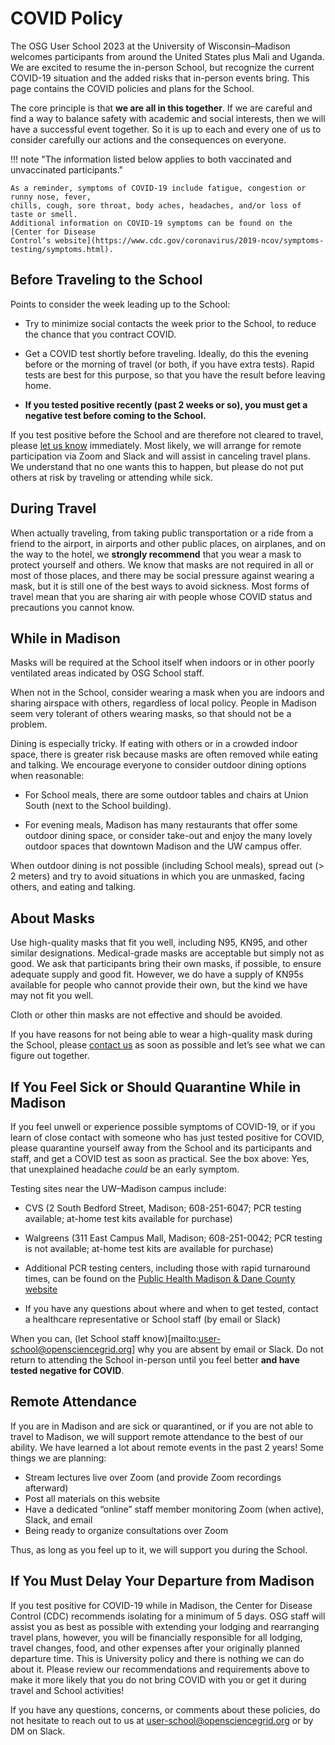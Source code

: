 # COVID Policy

The OSG User School 2023 at the University of Wisconsin–Madison welcomes participants
from around the United States plus Mali and Uganda. We are excited to resume the 
in-person School, but recognize the current COVID-19 situation and the added risks
that in-person events bring. This page contains the COVID policies and plans for 
the School.

The core principle is that **we are all in this together**.
If we are careful and find a way to balance safety with academic and social interests,
then we will have a successful event together.
So it is up to each and every one of us to consider carefully our actions and the consequences on everyone.

!!! note "The information listed below applies to both vaccinated and unvaccinated participants."

    As a reminder, symptoms of COVID-19 include fatigue, congestion or runny nose, fever,
    chills, cough, sore throat, body aches, headaches, and/or loss of taste or smell. 
    Additional information on COVID-19 symptoms can be found on the [Center for Disease
    Control’s website](https://www.cdc.gov/coronavirus/2019-ncov/symptoms-testing/symptoms.html).

## Before Traveling to the School

Points to consider the week leading up to the School:

- Try to minimize social contacts the week prior to the School, to reduce the chance that you contract COVID.

- Get a COVID test shortly before traveling. Ideally, do this the evening before or the morning of travel (or both, if you have extra tests). Rapid tests are best for this purpose, so that you have t​​he result before leaving home.

- **If you tested positive recently (past 2 weeks or so), you must get a negative test before coming to the School.**

If you test positive before the School and are therefore not cleared to travel, 
please [let us know](mailto:user-school@opensciencegrid.org) immediately. 
Most likely, we will arrange for remote participation via Zoom and Slack 
and will assist in canceling travel plans. We understand that no one wants 
this to happen, but please do not put others at risk by traveling or 
attending while sick.

## During Travel

When actually traveling, from taking public transportation or a ride from a friend
to the airport, in airports and other public places, on airplanes, and on the 
way to the hotel, we **strongly recommend** that you wear a mask to protect 
yourself and others. We know that masks are not required in all or most of those
places, and there may be social pressure against wearing a mask, but it is still
one of the best ways to avoid sickness. Most forms of travel mean that you are 
sharing air with people whose COVID status and precautions you cannot know.

## While in Madison

Masks will be required at the School itself when indoors or in other poorly 
ventilated areas indicated by OSG School staff.

When not in the School, consider wearing a mask when you are indoors and sharing
airspace with others, regardless of local policy. People in Madison seem very
tolerant of others wearing masks, so that should not be a problem.

Dining is especially tricky. If eating with others or in a crowded indoor space,
there is greater risk because masks are often removed while eating and talking.
We encourage everyone to consider outdoor dining options when reasonable:

- For School meals, there are some outdoor tables and chairs at Union South (next to the School building).

- For evening meals, Madison has many restaurants that offer some outdoor dining space, or consider take-out and enjoy the many lovely outdoor spaces that downtown Madison and the UW campus offer.

When outdoor dining is not possible (including School meals), spread out
(> 2 meters) and try to avoid situations in which you are unmasked, facing others,
and eating and talking.

## About Masks

Use high-quality masks that fit you well, including N95, KN95, and other 
similar designations. Medical-grade masks are acceptable but simply not 
as good. We ask that participants bring their own masks, if possible, 
to ensure adequate supply and good fit. However, we do have a supply of 
KN95s available for people who cannot provide their own, but the kind 
we have may not fit you well.

Cloth or other thin masks are not effective and should be avoided.

If you have reasons for not being able to wear a high-quality mask during the 
School, please [contact us](mailto:user-school@opensciencegrid.org) as soon as 
possible and let’s see what we can figure out together.

## If You Feel Sick or Should Quarantine While in Madison

If you feel unwell or experience possible symptoms of COVID-19, or if you learn
of close contact with someone who has just tested positive for COVID, please
quarantine yourself away from the School and its participants and staff, and
get a COVID test as soon as practical. See the box above: Yes, that unexplained
headache _could_ be an early symptom.

Testing sites near the UW–Madison campus include:

- CVS (2 South Bedford Street, Madison; 608-251-6047; PCR testing available; at-home test kits available for purchase)

- Walgreens (311 East Campus Mall, Madison; 608-251-0042; PCR testing is not available; at-home test kits are available for purchase)

- Additional PCR testing centers, including those with rapid turnaround times, can be found on the [Public Health Madison & Dane County website](https://publichealthmdc.com/coronavirus/testing/testing-sites#madison)

- If you have any questions about where and when to get tested, contact a healthcare representative or School staff (by email or Slack)

When you can, (let School staff know)[mailto:user-school@opensciencegrid.org] why 
you are absent by email or Slack. Do not return to attending the School in-person 
until you feel better **and have tested negative for COVID**.

## Remote Attendance

If you are in Madison and are sick or quarantined, or if you are not able to travel to Madison, we will support remote attendance to the best of our ability. We have learned a lot about remote events in the past 2 years! Some things we are planning:

- Stream lectures live over Zoom (and provide Zoom recordings afterward)
- Post all materials on this website
- Have a dedicated “online” staff member monitoring Zoom (when active), Slack, and email
- Being ready to organize consultations over Zoom

Thus, as long as you feel up to it, we will support you during the School.

## If You Must Delay Your Departure from Madison

If you test positive for COVID-19 while in Madison, the Center for Disease Control 
(CDC) recommends isolating for a minimum of 5 days. OSG staff will assist you as 
best as possible with extending your lodging and rearranging travel plans, 
however, you will be financially responsible for all lodging, travel changes, 
food, and other expenses after your originally planned departure time. This is 
University policy and there is nothing we can do about it. Please review our 
recommendations and requirements above to make it more likely that you do not 
bring COVID with you or get it during travel and School activities!
 
If you have any questions, concerns, or comments about these policies, do not 
hesitate to reach out to us at <user-school@opensciencegrid.org> or by DM on Slack.
